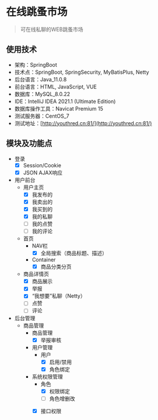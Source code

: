 # 在线跳蚤市场

> 可在线私聊的WEB跳蚤市场

## 使用技术

- 架构：SpringBoot
- 技术点：SpringBoot, SpringSecurity, MyBatisPlus, Netty
- 后台语言：Java_11.0.8
- 前台语言：HTML, JavaScript, VUE
- 数据库：MySQL_8.0.22
- IDE：IntelliJ IDEA 2021.1 (Ultimate Edition)
- 数据库操作工具：Navicat Premium 15
- 测试服务器：CentOS_7
- 测试地址：[http://youthred.cn:81/](http://youthred.cn:81/)

## 模块及功能点

- 登录
    - [x] Session/Cookie
    - [x] JSON AJAX响应
- 用户前台
    - 用户主页
        - [x] 我发布的
        - [x] 我卖出的
        - [x] 我买到的
        - [x] 我的私聊
        - [ ] 我的点赞
        - [ ] 我的评论
    - 首页
        - NAV栏
            - [x] 全局搜索（商品标题、描述）
        - Container
            - [x] 商品分类分页
    - 商品详情页
        - [x] 商品展示
        - [x] 举报
        - [x] “我想要”私聊（Netty）
        - [ ] 点赞
        - [ ] 评论
- 后台管理
    - 商品管理
        - 商品管理
            - [x] 举报审核
        - 用户管理
            - 用户
                - [x] 启用/禁用
                - [x] 角色绑定
        - 系统权限管理
            - 角色
                - [x] 权限绑定
                - [ ] 角色增删改
            - [x] 接口权限
            